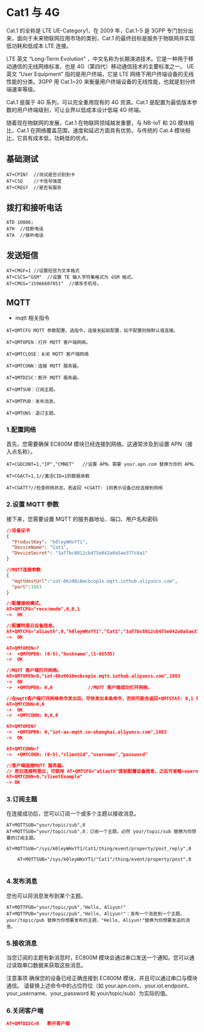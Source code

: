 # Cat1 与 4G

Cat.1 的全称是 LTE UE-Category1，在 2009 年，Cat.1-5 是 3GPP 专门划分出来，面向于未来物联网应用市场的类别，Cat.1 的最终目标是服务于物联网并实现低功耗和低成本 LTE 连接。

LTE 英文 “Long-Term Evolution” ，中文名称为长期演进技术。它是一种用于移动通信的无线网络标准，也是 4G（第四代）移动通信技术的主要标准之一。
UE 英文 “User Equipment” 指的是用户终端，它是 LTE 网络下用户终端设备的无线性能的分类。3GPP 用 Cat.1~20 来衡量用户终端设备的无线性能，也就是划分终端速率等级。

Cat.1 是属于 4G 系列，可以完全重用现有的 4G 资源。Cat.1 是配置为最低版本参数的用户终端级别，可让业界以低成本设计低端 4G 终端。

随着现在物联网的发展，Cat.1 在物联网领域越发重要，与 NB-IoT 和 2G 模块相比，Cat.1 在网络覆盖范围，速度和延迟方面具有优势。与传统的 Cat.4 模块相比，它具有成本低，功耗低的优点。

## 基础测试

```AT
AT+CPIN?  //测试是否识别到卡
AT+CSQ    //卡信号强度
AT+CREG?  //是否有服务
```

## 拨打和接听电话

```AT
ATD 10086;
ATH  //挂断电话
ATA  //接听电话
```

## 发送短信

```AT
AT+CMGF=1 //设置短信为文本格式
AT+CSCS="GSM"  //设置 TE 输入字符集格式为 GSM 格式。
AT+CMGS="15966607851"  //填写手机号。
```

## MQTT

- mqtt 相关指令

```AT
AT+QMTCFG MQTT 参数配置，选指令，连接发起前配置，如不配置则按默认值连接。

AT+QMTOPEN：打开 MQTT 客户端网络。

AT+QMTCLOSE：关闭 MQTT 客户端网络

AT+QMTCONN：连接 MQTT 服务器。

AT+QMTDISC：断开 MQTT 服务器。

AT+QMTSUB：订阅主题。

AT+QMTPUB：发布消息。

AT+QMTUNS：退订主题。
```

### 1.配置网络

首先，您需要确保 EC800M 模块已经连接到网络。这通常涉及到设置 APN（接入点名称）。

```AT
AT+CGDCONT=1,"IP","CMNET"   //设置 APN。需要 your.apn.com 替换为你的 APN。

AT+CGACT=1,1//激活CID=1的数据承载

AT+CGATT?//检查网络状态，若返回 +CGATT: 1则表示设备已经连接到网络

```

### 2.设置 MQTT 参数

接下来，您需要设置 MQTT 的服务器地址、端口、用户名和密码

```json
//设备证书
{
  "ProductKey": "k0leyWHxYT1",
  "DeviceName": "Cat1",
  "DeviceSecret": "3af7bc8812cb475e042a0a5ae377c6a1"
}

//MQTT连接参数
{
  "mqttHostUrl":"iot-06z00i8mcbcop1x.mqtt.iothub.aliyuncs.com",
  "port":1883
}

```

```json
//配置接收模式。
AT+QMTCFG="recv/mode",0,0,1
->  OK
```

```json
//配置阿里云设备信息。
AT+QMTCFG="aliauth",0,"k0leyWHxYT1","Cat1","3af7bc8812cb475e042a0a5ae377c6a1"
->  OK
```

```json
AT+QMTOPEN=?
->  +QMTOPEN: (0-5),"hostname",(1-65535)
->  OK
```

```json
//MQTT 客户端打开网络。
AT+QMTOPEN=0,"iot-06z00i8mcbcop1x.mqtt.iothub.aliyuncs.com",1883
->  OK
->  +QMTOPEN: 0,0             //MQTT 客户端成功打开网络。
```

```json
//在mqtt客户端打开网络命令发出后，尽快发出本条命令，否则可能会返回+QMTSTAT: 0,1 错误，就得重来一遍了命令解释：客户端端口号0，因为服务器上mqtt并未设置其它参数，所以这里写0
AT+QMTCONN=0,0
->  OK
->  +QMTCONN: 0,0,0
```

```json
AT+QMTOPEN?
->  +QMTOPEN: 0,"iot-as-mqtt.cn-shanghai.aliyuncs.com",1883
->  OK
```

```json
AT+QMTCONN=?
->  +QMTCONN: (0-5),"clientid","username","password"
```

```json
//客户端连接MQTT 服务器。
// 若已连接阿里云，可使用 AT+QMTCFG="aliauth"提前配置设备信息，之后可省略<username>和<password>。
AT+QMTCONN=0,"clientExample"
-> OK
```

### 3.订阅主题

在连接成功后，您可以订阅一个或多个主题以接收消息。

```AT
AT+MQTTSUB="your/topic/sub",0
AT+MQTTSUB="your/topic/sub",0：订阅一个主题。必然 your/topic/sub 替换为你想要的订阅主题。

AT+MQTTSUB="/sys/k0leyWHxYT1/Cat1/thing/event/property/post_reply",0

	AT+MQTTSUB="/sys/k0leyWHxYT1/"Cat1"/thing/event/property/post",0


```

### 4.发布消息

您也可以将消息发布到某个主题。

```AT
AT+MQTTPUB="your/topic/pub","Hello, Aliyun!"
AT+MQTTPUB="your/topic/pub","Hello, Aliyun!"：发布一个消息到一个主题。your/topic/pub 替换为你想要发布的主题，"Hello, Aliyun!"替换为你想要发送的消息。
```

### 5.接收消息

当您订阅的主题有新消息时，EC800M 模块会通过串口发送一个通知。您可以通过读取串口数据来获取这些消息。

注意事项
确保您的设备已经正确连接到 EC800M 模块，并且可以通过串口与模块通信。
请替换上述命令中的占位符位（如 your.apn.com、your.iot.endpoint、your_username、your_password 和 your/topic/sub）为实际的值。

### 6.关闭客户端

```json
AT+QMTDISC=0   断开客户端
```
